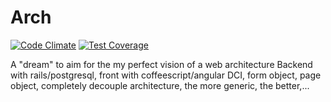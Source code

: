 Arch
====

[![Code Climate](https://codeclimate.com/github/matsumonkie/Arch/badges/gpa.svg)](https://codeclimate.com/github/matsumonkie/Arch)
[![Test Coverage](https://codeclimate.com/github/matsumonkie/Arch/badges/coverage.svg)](https://codeclimate.com/github/matsumonkie/Arch)

A "dream" to aim for the my perfect vision of a web architecture
Backend with rails/postgresql, front with coffeescript/angular
DCI, form object, page object, completely decouple architecture, the more generic, the better,...